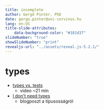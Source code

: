 ```yaml
---
title: incomplete
author: Gergő Pintér, PhD
date: gergo.pinter@uni-corvinus.hu
lang: en-US
title-slide-attributes:
    data-background-color: "#181d37"
slideNumber: "true"
showSlideNumber: "print"
revealjs-url: "../assets/reveal.js-5.2.1/"
---
```


# types

- [types vs. tests](https://www.destroyallsoftware.com/talks/ideology)
    - video ~21 min
- [I don't need types](https://dmerej.info/blog/post/trying-mypy/)
    - blogposzt a típusosságról
